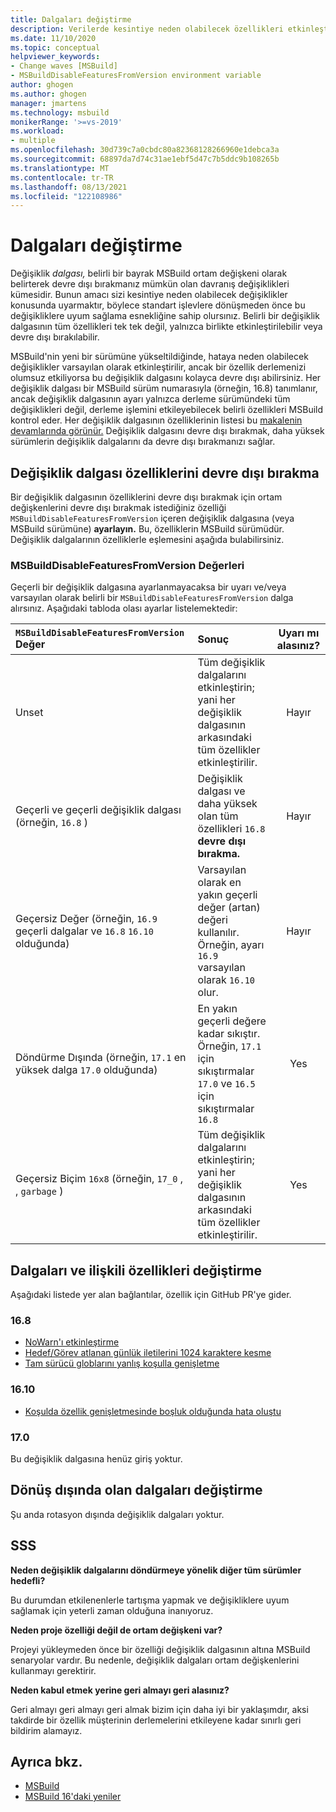 ```yaml
---
title: Dalgaları değiştirme
description: Verilerde kesintiye neden olabilecek özellikleri etkinleştirmeyi MSBuild devre dışı bırakmayı öğrenin.
ms.date: 11/10/2020
ms.topic: conceptual
helpviewer_keywords:
- Change waves [MSBuild]
- MSBuildDisableFeaturesFromVersion environment variable
author: ghogen
ms.author: ghogen
manager: jmartens
ms.technology: msbuild
monikerRange: '>=vs-2019'
ms.workload:
- multiple
ms.openlocfilehash: 30d739c7a0cbdc80a82368128266960e1debca3a
ms.sourcegitcommit: 68897da7d74c31ae1ebf5d47c7b5ddc9b108265b
ms.translationtype: MT
ms.contentlocale: tr-TR
ms.lasthandoff: 08/13/2021
ms.locfileid: "122108986"
---
```

# <a name="change-waves"></a>Dalgaları değiştirme

Değişiklik *dalgası,* belirli bir bayrak MSBuild ortam değişkeni olarak belirterek devre dışı bırakmanız mümkün olan davranış değişiklikleri kümesidir. Bunun amacı sizi kesintiye neden olabilecek değişiklikler konusunda uyarmaktır, böylece standart işlevlere dönüşmeden önce bu değişikliklere uyum sağlama esnekliğine sahip olursınız. Belirli bir değişiklik dalgasının tüm özellikleri tek tek değil, yalnızca birlikte etkinleştirilebilir veya devre dışı bırakılabilir.

MSBuild'nin yeni bir sürümüne yükseltildiğinde, hataya neden olabilecek değişiklikler varsayılan olarak etkinleştirilir, ancak bir özellik derlemenizi olumsuz etkiliyorsa bu değişiklik dalgasını kolayca devre dışı abilirsiniz. Her değişiklik dalgası bir MSBuild sürüm numarasıyla (örneğin, 16.8) tanımlanır, ancak değişiklik dalgasının ayarı yalnızca derleme sürümündeki tüm değişiklikleri değil, derleme işlemini etkileyebilecek belirli özellikleri MSBuild kontrol eder. Her değişiklik dalgasının özelliklerinin listesi bu [makalenin devamlarında görünür.](#change-waves-and-associated-features) Değişiklik dalgasını devre dışı bırakmak, daha yüksek sürümlerin değişiklik dalgalarını da devre dışı bırakmanızı sağlar.

## <a name="opt-out-of-change-wave-features"></a>Değişiklik dalgası özelliklerini devre dışı bırakma

Bir değişiklik dalgasının özelliklerini devre dışı bırakmak için ortam değişkenlerini devre dışı bırakmak istediğiniz özelliği `MSBuildDisableFeaturesFromVersion` içeren değişiklik dalgasına (veya MSBuild sürümüne) **ayarlayın.** Bu, özelliklerin MSBuild sürümüdür. Değişiklik dalgalarının özelliklerle eşlemesini aşağıda bulabilirsiniz.

### <a name="msbuilddisablefeaturesfromversion-values"></a>MSBuildDisableFeaturesFromVersion Değerleri

Geçerli bir değişiklik dalgasına ayarlanmayacaksa bir uyarı ve/veya varsayılan olarak belirli bir `MSBuildDisableFeaturesFromVersion` dalga alırsınız. Aşağıdaki tabloda olası ayarlar listelemektedir:

| `MSBuildDisableFeaturesFromVersion` Değer                         | Sonuç        | Uyarı mı alasınız? |
| :-------------                                                    | :----------   | :----------: |
| Unset                                                             | Tüm değişiklik dalgalarını etkinleştirin; yani her değişiklik dalgasının arkasındaki tüm özellikler etkinleştirilir.               | Hayır   |
| Geçerli ve geçerli değişiklik dalgası (örneğin, `16.8` )                      | Değişiklik dalgası ve daha yüksek olan tüm özellikleri `16.8` **devre dışı bırakma.**                                           | Hayır   |
| Geçersiz Değer (örneğin, `16.9` geçerli dalgalar ve `16.8` `16.10` olduğunda)| Varsayılan olarak en yakın geçerli değer (artan) değeri kullanılır. Örneğin, ayarı `16.9` varsayılan olarak `16.10` olur.               | Hayır   |
| Döndürme Dışında (örneğin, `17.1` en yüksek dalga `17.0` olduğunda)      | En yakın geçerli değere kadar sıkıştır. Örneğin, `17.1` için sıkıştırmalar `17.0` ve `16.5` için sıkıştırmalar `16.8`                    | Yes  |
| Geçersiz Biçim `16x8` (örneğin, `17_0` , , `garbage` )                    | Tüm değişiklik dalgalarını etkinleştirin; yani her değişiklik dalgasının arkasındaki tüm özellikler etkinleştirilir.               | Yes  |

## <a name="change-waves-and-associated-features"></a>Dalgaları ve ilişkili özellikleri değiştirme

Aşağıdaki listede yer alan bağlantılar, özellik için GitHub PR'ye gider.

### <a name="168"></a>16.8

- [NoWarn'ı etkinleştirme](https://github.com/dotnet/msbuild/pull/5671)
- [Hedef/Görev atlanan günlük iletilerini 1024 karaktere kesme](https://github.com/dotnet/msbuild/pull/5553)
- [Tam sürücü globlarını yanlış koşulla genişletme](https://github.com/dotnet/msbuild/pull/5669)

### <a name="1610"></a>16.10

- [Koşulda özellik genişletmesinde boşluk olduğunda hata oluştu](https://github.com/dotnet/msbuild/pull/5672)

### <a name="170"></a>17.0

Bu değişiklik dalgasına henüz giriş yoktur.

## <a name="change-waves-that-are-out-of-rotation"></a>Dönüş dışında olan dalgaları değiştirme

Şu anda rotasyon dışında değişiklik dalgaları yoktur.

## <a name="faq"></a>SSS

**Neden değişiklik dalgalarını döndürmeye yönelik diğer tüm sürümler hedefli?**

Bu durumdan etkilenenlerle tartışma yapmak ve değişikliklere uyum sağlamak için yeterli zaman olduğuna inanıyoruz.

**Neden proje özelliği değil de ortam değişkeni var?**

Projeyi yükleymeden önce bir özelliği değişiklik dalgasının altına MSBuild senaryolar vardır. Bu nedenle, değişiklik dalgaları ortam değişkenlerini kullanmayı gerektirir.

**Neden kabul etmek yerine geri almayı geri alasınız?**

Geri almayı geri almayı geri almak bizim için daha iyi bir yaklaşımdır, aksi takdirde bir özellik müşterinin derlemelerini etkileyene kadar sınırlı geri bildirim alamayız.

## <a name="see-also"></a>Ayrıca bkz.

- [MSBuild](msbuild.md)
- [MSBuild 16'daki yeniler](whats-new-msbuild-16-0.md)
